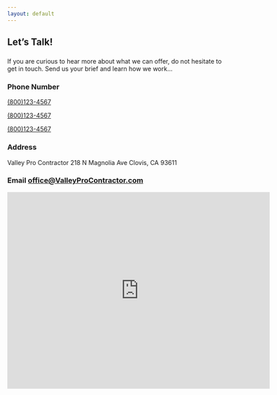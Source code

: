 ```yaml
---
layout: default
---
```

 <section id="contact-page" class="wow fadeInUp contact-section">
        <div class="row">
		<div class="col-lg-2 cont-left">   
		</div>
          <div class="col-lg-4 cont-left">          
			<h2>Let’s Talk!</h2>
			<h3 class="title-border"></h3>
			<p class="left-space">If you are curious to hear more about what we can offer, do not hesitate to get in touch. Send us your brief and learn how we work...</p>
			<div class="left-add">
			<div class="contact-number">             
              <h3><i class="ion-ios-telephone-outline"></i> Phone Number</h3>
              <p><a href="tel:(800)123-4567">(800)123-4567</a></p>
			  <p><a href="tel:(800)123-4567">(800)123-4567</a></p>
			  <p><a href="tel:(800)123-4567">(800)123-4567</a></p>
            </div>
			<div class="contact-add"> 
              <h3><i class="ion-ios-location-outline"></i> Address</h3>
              <p>Valley Pro Contractor 218 N Magnolia Ave Clovis, CA 93611 </p>
            </div>
			<div class="contact-mail">
              <h3><i class="ion-ios-email-outline"></i> Email <a href="mailto:office@ValleyProContractor.com">office@ValleyProContractor.com</a></h3>
            </div>
			</div>
          </div>
		  <div class="col-lg-6">
            <iframe src="https://www.google.com/maps/embed?pb=!1m18!1m12!1m3!1d3193.348286105685!2d-119.67003068507606!3d36.834133979941605!2m3!1f0!2f0!3f0!3m2!1i1024!2i768!4f13.1!3m3!1m2!1s0x80945b0c1baad2ab%3A0x8591352efa299bd9!2sJ.J.+&#39;LL+Do+It!5e0!3m2!1sen!2sin!4v1525771560795" width="600" height="450" frameborder="0" style="border:0" allowfullscreen></iframe>
          </div>
        </div>  
    </section>
